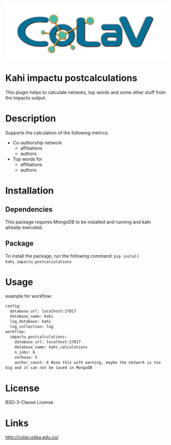 <center><img src="https://raw.githubusercontent.com/colav/colav.github.io/master/img/Logo.png"/></center>

# Kahi impactu postcalculations
This plugin helps to calculate netwoks, top words and some other stuff from the impactu output.

# Description
Supports the calculation of the following metrics:
- Co-authorship network 
  - affiliations
  - authors 
- Top words for 
  - affiliations 
  - authors

# Installation

## Dependencies
This package requires MongoDB to be installed and running and kahi already executed.

## Package
To install the package, run the following command:
`pip install kahi_impactu_postcalculations
`


# Usage

example for workflow:

```
config:
  database_url: localhost:27017
  database_name: kahi
  log_database: kahi
  log_collection: log
workflow:
  impactu_postcalculations:
    database_url: localhost:27017
    database_name: kahi_calculations
    n_jobs: 6
    verbose: 5
    author_count: 6 #use this with warning, maybe the network is too big and it can not be saved in MongoDB
```


# License
BSD-3-Clause License 

# Links
http://colav.udea.edu.co/



